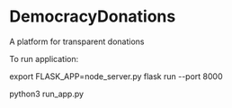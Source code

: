 # DemocracyDonations
A platform for transparent donations

To run application:

export FLASK_APP=node_server.py
flask run --port 8000

python3 run_app.py
